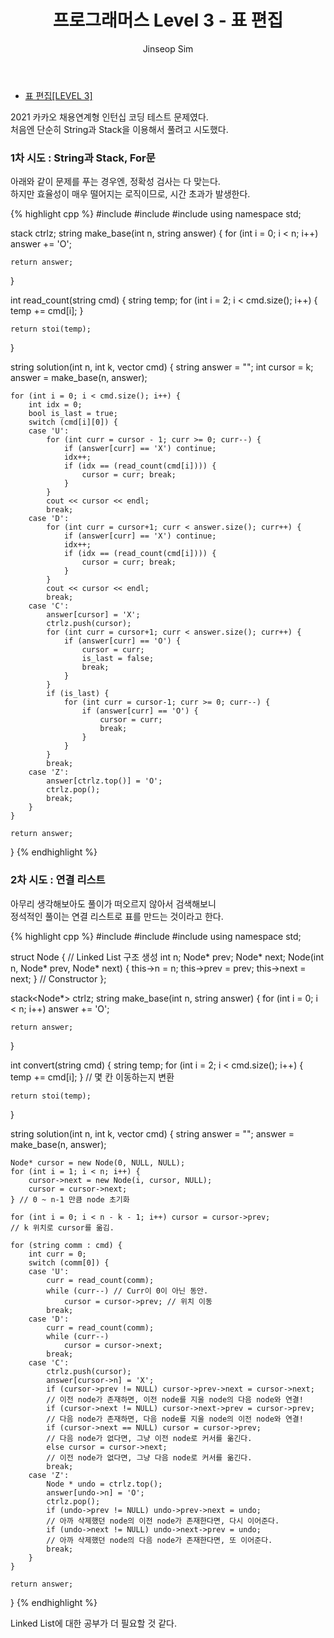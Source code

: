 ﻿---
layout: post
title: "프로그래머스 Level 3 - 표 편집"
categories: Programmers
tags: [cpp]
author:
  - Jinseop Sim
---
- [표 편집[LEVEL 3]](https://programmers.co.kr/learn/courses/30/lessons/81303)  

2021 카카오 채용연계형 인턴십 코딩 테스트 문제였다.  
처음엔 단순히 String과 Stack을 이용해서 풀려고 시도했다.  

### 1차 시도 : String과 Stack, For문

아래와 같이 문제를 푸는 경우엔, 정확성 검사는 다 맞는다.  
하지만 효율성이 매우 떨어지는 로직이므로, 시간 초과가 발생한다.  

{% highlight cpp %}
#include <vector>
#include <stack>
#include <string>
using namespace std;

stack<int> ctrlz;
string make_base(int n, string answer) {
    for (int i = 0; i < n; i++)
        answer += 'O';

    return answer;
}

int read_count(string cmd) {
    string temp;
    for (int i = 2; i < cmd.size(); i++) {
        temp += cmd[i];
    }

    return stoi(temp);
}

string solution(int n, int k, vector<string> cmd) {
    string answer = "";
    int cursor = k;
    answer = make_base(n, answer);

    for (int i = 0; i < cmd.size(); i++) {
        int idx = 0;
        bool is_last = true;
        switch (cmd[i][0]) {
        case 'U':
            for (int curr = cursor - 1; curr >= 0; curr--) {
                if (answer[curr] == 'X') continue;
                idx++;
                if (idx == (read_count(cmd[i]))) {
                    cursor = curr; break;
                }
            }
            cout << cursor << endl;
            break;
        case 'D':
            for (int curr = cursor+1; curr < answer.size(); curr++) {
                if (answer[curr] == 'X') continue;
                idx++;
                if (idx == (read_count(cmd[i]))) {
                    cursor = curr; break;
                }
            }
            cout << cursor << endl;
            break;
        case 'C':
            answer[cursor] = 'X';
            ctrlz.push(cursor);
            for (int curr = cursor+1; curr < answer.size(); curr++) {
                if (answer[curr] == 'O') {
                    cursor = curr;
                    is_last = false;
                    break;
                }
            }
            if (is_last) {
                for (int curr = cursor-1; curr >= 0; curr--) {
                    if (answer[curr] == 'O') {
                        cursor = curr;
                        break;
                    }
                }
            }
            break;
        case 'Z':
            answer[ctrlz.top()] = 'O';
            ctrlz.pop();
            break;
        }
    }

    return answer;
}
{% endhighlight %}

### 2차 시도 : 연결 리스트

아무리 생각해보아도 풀이가 떠오르지 않아서 검색해보니  
정석적인 풀이는 연결 리스트로 표를 만드는 것이라고 한다.  

{% highlight cpp %}
#include <vector>
#include <stack>
#include <string>
using namespace std;

struct Node { // Linked List 구조 생성
    int n;
    Node* prev;
    Node* next;
    Node(int n, Node* prev, Node* next) {
        this->n = n;
        this->prev = prev;
        this->next = next;
    } // Constructor
};

stack<Node*> ctrlz;
string make_base(int n, string answer) {
    for (int i = 0; i < n; i++)
        answer += 'O';

    return answer;
}

int convert(string cmd) {
    string temp;
    for (int i = 2; i < cmd.size(); i++) {
        temp += cmd[i];
    } // 몇 칸 이동하는지 변환

    return stoi(temp);
}

string solution(int n, int k, vector<string> cmd) {
    string answer = "";
    answer = make_base(n, answer);

    Node* cursor = new Node(0, NULL, NULL);
    for (int i = 1; i < n; i++) {
        cursor->next = new Node(i, cursor, NULL);
        cursor = cursor->next;
    } // 0 ~ n-1 만큼 node 초기화

    for (int i = 0; i < n - k - 1; i++) cursor = cursor->prev;
    // k 위치로 cursor를 옮김.

    for (string comm : cmd) {
        int curr = 0;
        switch (comm[0]) {
        case 'U':
            curr = read_count(comm);
            while (curr--) // Curr이 0이 아닌 동안.
                cursor = cursor->prev; // 위치 이동
            break;
        case 'D':
            curr = read_count(comm);
            while (curr--)
                cursor = cursor->next;
            break;
        case 'C':
            ctrlz.push(cursor);
            answer[cursor->n] = 'X';
            if (cursor->prev != NULL) cursor->prev->next = cursor->next;
            // 이전 node가 존재하면, 이전 node를 지울 node의 다음 node와 연결!
            if (cursor->next != NULL) cursor->next->prev = cursor->prev;
            // 다음 node가 존재하면, 다음 node를 지울 node의 이전 node와 연결!
            if (cursor->next == NULL) cursor = cursor->prev;
            // 다음 node가 없다면, 그냥 이전 node로 커서를 옮긴다.
            else cursor = cursor->next;
            // 이전 node가 없다면, 그냥 다음 node로 커서를 옮긴다.
            break;
        case 'Z':
            Node * undo = ctrlz.top();
            answer[undo->n] = 'O';
            ctrlz.pop();
            if (undo->prev != NULL) undo->prev->next = undo;
            // 아까 삭제했던 node의 이전 node가 존재한다면, 다시 이어준다.
            if (undo->next != NULL) undo->next->prev = undo;
            // 아까 삭제했던 node의 다음 node가 존재한다면, 또 이어준다.
            break;
        }
    }

    return answer;
}
{% endhighlight %}

Linked List에 대한 공부가 더 필요할 것 같다.  
